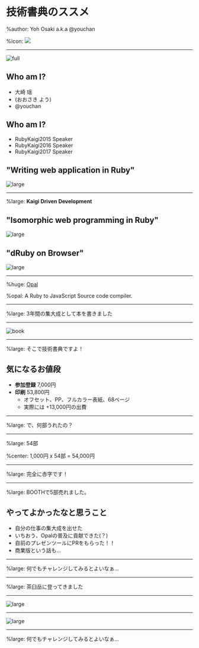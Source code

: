 # 技術書典のススメ

%author: Yoh Osaki a.k.a @youchan

%icon: ![](youchan.jpg)

---

![full](techbookfest.png)


## Who am I?

* 大崎 瑶
* (おおさき よう)
* @youchan

## Who am I?

* RubyKaigi2015 Speaker
* RubyKaigi2016 Speaker
* RubyKaigi2017 Speaker

## "Writing web application in Ruby"

![large](RubyKaigi2015.png)

---

%large: **Kaigi Driven Development**

## "Isomorphic web programming in Ruby"

![large](RubyKaigi2016.png)

## "dRuby on Browser"

![large](RubyKaigi2017.png)

---
%huge: [Opal](http://opalrb.org/)

%opal: A Ruby to JavaScript Source code compiler.

---

%large: 3年間の集大成として本を書きました

---

![book](cover_4.png)

---

%large: そこで技術書典ですよ！

## 気になるお値段

* **参加登録** 7,000円
* **印刷** 53,800円
  - オフセット、PP、フルカラー表紙、68ページ
  - 実際には +13,000円の出費

---

%large: で、何部うれたの？

---

%large: 54部

%center: 1,000円 x 54部 = 54,000円

---

%large: 完全に赤字です！

---

%large: BOOTHで5部売れました。

## やってよかったなと思うこと

* 自分の仕事の集大成を出せた
* いちおう、Opalの普及に貢献できた(？)
* 自前のプレゼンツールにPRをもらった！！
* 商業版という話も…

---

%large: 何でもチャレンジしてみるとよいなぁ…

---

%large: 茶臼岳に登ってきました

---

![large](chausu.jpg)

---

![large](temperature.jpg)

---

%large: 何でもチャレンジしてみるとよいなぁ…
